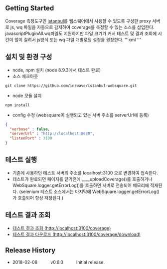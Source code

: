 
## Getting Started

Coverage 측정도구인 [istanbul](https://istanbul.js.org/)를 웹스퀘어에서 사용할 수 있도록 구성한 proxy 서버로 js, wq 파일을 자동으로 감지하여 coverage를 측정할 수 있는 소스를 삽입한다.
javascriptPluginAll.wq파일도 지원하지만 파일 크기가 커서 테스트 및 결과 조회에 시간이 많이 걸려서 js방식 또는 wq 파일 개별로딩 설정을 권장한다.
'''xml
<engineLoadingMode ie="3" moz="3" opera="3" android="3" iphone="3" chrome="3" safari="3"/>
'''

## 설치 및 환경 구성

* node, npm 설치 (node 8.9.3에서 테스트 완료)
* 소스 체크아웃
```shell
git clone https://github.com/inswave/istanbul-websquare.git
```
* node 모듈 설치
```shell
npm install
```
* config 수정 (websquare이 실행되고 있는 서버 주소를 serverUrl에 등록)
```JSON
{
  "verbose" : false,
  "serverUrl" : "http://localhost:8080",
  "listenPort" : 3100
}
```

## 테스트 실행
* 기존에 사용하던 테스트 서버의 주소를 localhost:3100 으로 변경하여 접속한다.
* 테스트가 완료되면 페이지를 닫기전에 ____uploadCoverage()를 호출하거나 WebSquare.logger.getErrorLog()를 호출하면 서버로 전송되어 메모리에 적재된다. (selenium 테스트 소스에서는 마지막에 WebSquare.logger.getErrorLog()가 호출되어 항상 저장된다.)

## 테스트 결과 조회
* [테스트 결과 조회 (http://localhost:3100/coverage)](http://localhost:3100/coverage)
* [테스트 결과 다운로드 (http://localhost:3100/coverage/download)](http://localhost:3100/coverage/download)

## Release History

* 2018-02-08   v0.6.0   Initial release.
